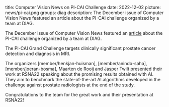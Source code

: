 title: Computer Vision News on PI-CAI Challenge
date: 2022-12-02
picture: news/pi-cai.png
groups: diag
description: The December issue of Computer Vision News featured an article about the PI-CAI challenge organized by a team at DIAG.

The December issue of Computer Vision News featured an [article](https://www.rsipvision.com/ComputerVisionNews-2022December/48/) about the PI-CAI challenge organized by a team at DIAG.

The PI-CAI Grand Challenge targets clinically significant prostate cancer detection and diagnosis in MRI.

The organizers [member/henkjan-huisman], [member/anindo-saha], [member/joeran-bosma], Maarten de Rooij and Jasper Twilt presented their work at RSNA22 speaking about the promising results obtained with AI. They aim to benchmark the state-of-the-art AI algorithms developed in the challenge against prostate radiologists at the end of the study.

Congratulations to the team for the great work and their presentation at RSNA22!